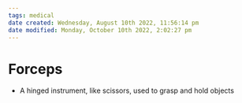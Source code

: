 ```yaml
---
tags: medical
date created: Wednesday, August 10th 2022, 11:56:14 pm
date modified: Monday, October 10th 2022, 2:02:27 pm
---
```


# Forceps
- A hinged instrument, like scissors, used to grasp and hold objects

